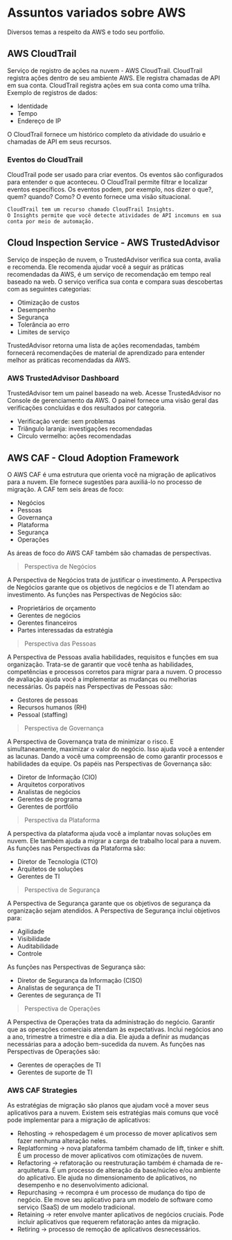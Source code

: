 # Assuntos variados sobre AWS

Diversos temas a respeito da AWS e todo seu portfolio.

## AWS CloudTrail

Serviço de registro de ações na nuvem - AWS CloudTrail. CloudTrail registra ações dentro de seu ambiente AWS. Ele registra chamadas de API em sua conta. CloudTrail registra ações em sua conta como uma trilha. Exemplo de registros de dados:

- Identidade
- Tempo
- Endereço de IP

O CloudTrail fornece um histórico completo da atividade do usuário e chamadas de API em seus recursos.

### Eventos do CloudTrail

CloudTrail pode ser usado para criar eventos. Os eventos são configurados para entender o que aconteceu. O CloudTrail permite filtrar e localizar eventos específicos. Os eventos podem, por exemplo, nos dizer o que?, quem? quando? Como? O evento fornece uma visão situacional.

    CloudTrail tem um recurso chamado CloudTrail Insights.
    O Insights permite que você detecte atividades de API incomuns em sua conta por meio de automação.

## Cloud Inspection Service - AWS TrustedAdvisor

Serviço de inspeção de nuvem, o TrustedAdvisor verifica sua conta, avalia e recomenda. Ele recomenda ajudar você a seguir as práticas recomendadas da AWS, é um serviço de recomendação em tempo real baseado na web. O serviço verifica sua conta e compara suas descobertas com as seguintes categorias:

- Otimização de custos
- Desempenho
- Segurança
- Tolerância ao erro
- Limites de serviço

TrustedAdvisor retorna uma lista de ações recomendadas, também fornecerá recomendações de material de aprendizado para entender melhor as práticas recomendadas da AWS.

### AWS TrustedAdvisor Dashboard

TrustedAdvisor tem um painel baseado na web. Acesse TrustedAdvisor no Console de gerenciamento da AWS. O painel fornece uma visão geral das verificações concluídas e dos resultados por categoria.

- Verificação verde: sem problemas
- Triângulo laranja: investigações recomendadas
- Círculo vermelho: ações recomendadas

## AWS CAF - Cloud Adoption Framework

O AWS CAF é uma estrutura que orienta você na migração de aplicativos para a nuvem. Ele fornece sugestões para auxiliá-lo no processo de migração. A CAF tem seis áreas de foco:

- Negócios
- Pessoas
- Governança
- Plataforma
- Segurança
- Operações

As áreas de foco do AWS CAF também são chamadas de perspectivas.

> Perspectiva de Negócios

A Perspectiva de Negócios trata de justificar o investimento. A Perspectiva de Negócios garante que os objetivos de negócios e de TI atendam ao investimento. As funções nas Perspectivas de Negócios são:

- Proprietários de orçamento
- Gerentes de negócios
- Gerentes financeiros
- Partes interessadas da estratégia

> Perspectiva das Pessoas

A Perspectiva de Pessoas avalia habilidades, requisitos e funções em sua organização. Trata-se de garantir que você tenha as habilidades, competências e processos corretos para migrar para a nuvem. O processo de avaliação ajuda você a implementar as mudanças ou melhorias necessárias. Os papéis nas Perspectivas de Pessoas são:

- Gestores de pessoas
- Recursos humanos (RH)
- Pessoal (staffing)

> Perspectiva de Governança

A Perspectiva de Governança trata de minimizar o risco. E simultaneamente, maximizar o valor do negócio. Isso ajuda você a entender as lacunas. Dando a você uma compreensão de como garantir processos e habilidades da equipe. Os papéis nas Perspectivas de Governança são:

- Diretor de Informação (CIO)
- Arquitetos corporativos
- Analistas de negócios
- Gerentes de programa
- Gerentes de portfólio

> Perspectiva da Plataforma

A perspectiva da plataforma ajuda você a implantar novas soluções em nuvem. Ele também ajuda a migrar a carga de trabalho local para a nuvem. As funções nas Perspectivas da Plataforma são:

- Diretor de Tecnologia (CTO)
- Arquitetos de soluções
- Gerentes de TI

> Perspectiva de Segurança

A Perspectiva de Segurança garante que os objetivos de segurança da organização sejam atendidos. A Perspectiva de Segurança inclui objetivos para:

- Agilidade
- Visibilidade
- Auditabilidade
- Controle

As funções nas Perspectivas de Segurança são:

- Diretor de Segurança da Informação (CISO)
- Analistas de segurança de TI
- Gerentes de segurança de TI

> Perspectiva de Operações

A Perspectiva de Operações trata da administração do negócio. Garantir que as operações comerciais atendam às expectativas. Inclui negócios ano a ano, trimestre a trimestre e dia a dia. Ele ajuda a definir as mudanças necessárias para a adoção bem-sucedida da nuvem. As funções nas Perspectivas de Operações são:

- Gerentes de operações de TI
- Gerentes de suporte de TI

### AWS CAF Strategies

As estratégias de migração são planos que ajudam você a mover seus aplicativos para a nuvem. Existem seis estratégias mais comuns que você pode implementar para a migração de aplicativos:

- Rehosting -> rehospedagem é um processo de mover aplicativos sem fazer nenhuma alteração neles.
- Replatforming -> nova plataforma também chamado de lift, tinker e shift. É um processo de mover aplicativos com otimizações de nuvem.
- Refactoring -> refatoração ou reestruturação também é chamada de re-arquitetura. É um processo de alteração da base/núcleo e/ou ambiente do aplicativo. Ele ajuda no dimensionamento de aplicativos, no desempenho e no desenvolvimento adicional.
- Repurchasing -> recompra é um processo de mudança do tipo de negócio. Ele move seu aplicativo para um modelo de software como serviço (SaaS) de um modelo tradicional.
- Retaining -> reter envolve manter aplicativos de negócios cruciais. Pode incluir aplicativos que requerem refatoração antes da migração.
- Retiring -> processo de remoção de aplicativos desnecessários.
